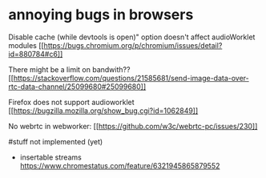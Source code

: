 # annoying bugs in browsers

Disable cache (while devtools is open)" option doesn't affect audioWorklet modules
  [[https://bugs.chromium.org/p/chromium/issues/detail?id=880784#c6]]

There might be a limit on bandwith??
  [[https://stackoverflow.com/questions/21585681/send-image-data-over-rtc-data-channel/25099680#25099680]]

Firefox does not support audioworklet
  [[https://bugzilla.mozilla.org/show_bug.cgi?id=1062849]]

No webrtc in webworker:
  [[https://github.com/w3c/webrtc-pc/issues/230]]

#stuff not implemented (yet)

* insertable streams https://www.chromestatus.com/feature/6321945865879552
